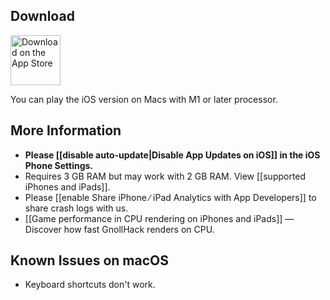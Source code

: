## Download


<a href="https://apps.apple.com/app/gnollhack/id1626979951" style="height:80px;"><img alt="Download on the App Store" src="https://user-images.githubusercontent.com/16661034/226737460-9a57591a-9ca6-4a01-ae4e-14ed454c3d02.jpg" height="80" /></a>

You can play the iOS version on Macs with M1 or later processor.


## More Information


- **Please [[disable auto-update|Disable App Updates on iOS]] in the iOS Phone Settings.**
- Requires 3 GB RAM but may work with 2 GB RAM. View [[supported iPhones and iPads]].
- Please [[enable Share iPhone ∕ iPad Analytics with App Developers]] to share crash logs with us.
- [[Game performance in CPU rendering on iPhones and iPads]] — Discover how fast GnollHack renders on CPU.


## Known Issues on macOS


- Keyboard shortcuts don't work.